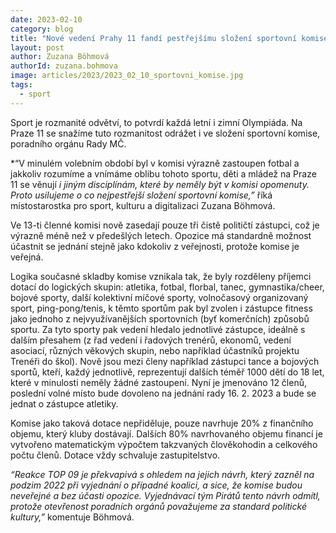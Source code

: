 ```yaml
---
date: 2023-02-10
category: blog
title: "Nové vedení Prahy 11 fandí pestřejšímu složení sportovní komise"
layout: post
author: Zuzana Böhmová
authorId: zuzana.bohmova
image: articles/2023/2023_02_10_sportovni_komise.jpg
tags: 
  - sport
---
```



Sport je rozmanité odvětví, to potvrdí každá letní i zimní Olympiáda. Na Praze 11 se snažíme tuto rozmanitost odrážet i ve složení sportovní komise, poradního orgánu Rady MČ.

*“V minulém volebním období byl v komisi výrazně zastoupen fotbal a jakkoliv rozumíme a vnímáme oblibu tohoto sportu, děti a mládež na Praze 11 se věnují *i jiným disciplínám, které by neměly být v komisi opomenuty. Proto usilujeme o co nejpestřejší složení sportovní komise,”* říká místostarostka pro sport, kulturu a digitalizaci Zuzana Böhmová.

Ve 13-ti členné komisi nově zasedají pouze tři čistě političtí zástupci, což je výrazně méně než v předešlých letech. Opozice má standardně možnost účastnit se jednání stejně jako kdokoliv z veřejnosti, protože komise je veřejná.

Logika současné skladby komise vznikala tak, že byly rozděleny příjemci dotací do logických skupin: atletika, fotbal, florbal, tanec, gymnastika/cheer, bojové sporty, další kolektivní míčové sporty, volnočasový organizovaný sport, ping-pong/tenis, k těmto sportům pak byl zvolen i zástupce fitness jako jednoho z nejvyužívanějších sportovních (byť komerčních) způsobů sportu. Za tyto sporty pak vedení hledalo jednotlivé zástupce, ideálně s dalším přesahem (z řad vedení i řadových trenérů, ekonomů, vedení asociací, různých věkových skupin, nebo například účastníků projektu Trenéři do škol). Nově jsou mezi členy například zástupci tance a bojových sportů, kteří, každý jednotlivě, reprezentují dalších téměř 1000 dětí do 18 let, které v minulosti neměly žádné zastoupení. Nyní je jmenováno 12 členů, poslední volné místo bude dovoleno na jednání rady 16. 2. 2023 a bude se jednat o zástupce atletiky.

Komise jako taková dotace nepřiděluje, pouze navrhuje 20% z finančního objemu, který kluby dostávají. Dalších 80% navrhovaného objemu financí je vytvořeno matematickým výpočtem takzvaných člověkohodin a celkového počtu členů. Dotace vždy schvaluje zastupitelstvo.

*“Reakce TOP 09 je překvapivá s ohledem na jejich návrh, který zazněl na podzim 2022 při vyjednání o případné koalici, a sice, že komise budou neveřejné a bez účasti opozice. Vyjednávací tým Pirátů tento návrh odmítl, protože otevřenost poradních orgánů považujeme za standard politické kultury,”* komentuje Böhmová.
